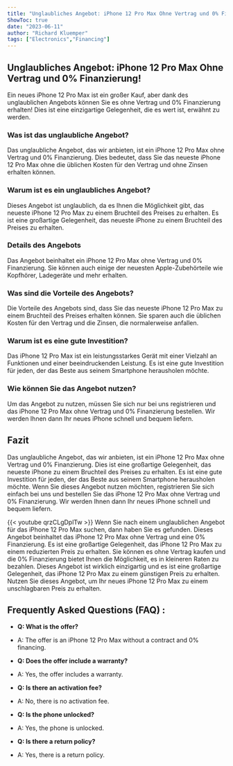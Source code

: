 ```yaml
---
title: "Unglaubliches Angebot: iPhone 12 Pro Max Ohne Vertrag und 0% Finanzierung!"
ShowToc: true 
date: "2023-06-11"
author: "Richard Kluemper" 
tags: ["Electronics","Financing"]
---
```

## Unglaubliches Angebot: iPhone 12 Pro Max Ohne Vertrag und 0% Finanzierung!

Ein neues iPhone 12 Pro Max ist ein großer Kauf, aber dank des unglaublichen Angebots können Sie es ohne Vertrag und 0% Finanzierung erhalten! Dies ist eine einzigartige Gelegenheit, die es wert ist, erwähnt zu werden.

### Was ist das unglaubliche Angebot?

Das unglaubliche Angebot, das wir anbieten, ist ein iPhone 12 Pro Max ohne Vertrag und 0% Finanzierung. Dies bedeutet, dass Sie das neueste iPhone 12 Pro Max ohne die üblichen Kosten für den Vertrag und ohne Zinsen erhalten können.

### Warum ist es ein unglaubliches Angebot?

Dieses Angebot ist unglaublich, da es Ihnen die Möglichkeit gibt, das neueste iPhone 12 Pro Max zu einem Bruchteil des Preises zu erhalten. Es ist eine großartige Gelegenheit, das neueste iPhone zu einem Bruchteil des Preises zu erhalten.

### Details des Angebots

Das Angebot beinhaltet ein iPhone 12 Pro Max ohne Vertrag und 0% Finanzierung. Sie können auch einige der neuesten Apple-Zubehörteile wie Kopfhörer, Ladegeräte und mehr erhalten.

### Was sind die Vorteile des Angebots?

Die Vorteile des Angebots sind, dass Sie das neueste iPhone 12 Pro Max zu einem Bruchteil des Preises erhalten können. Sie sparen auch die üblichen Kosten für den Vertrag und die Zinsen, die normalerweise anfallen.

### Warum ist es eine gute Investition?

Das iPhone 12 Pro Max ist ein leistungsstarkes Gerät mit einer Vielzahl an Funktionen und einer beeindruckenden Leistung. Es ist eine gute Investition für jeden, der das Beste aus seinem Smartphone herausholen möchte.

### Wie können Sie das Angebot nutzen?

Um das Angebot zu nutzen, müssen Sie sich nur bei uns registrieren und das iPhone 12 Pro Max ohne Vertrag und 0% Finanzierung bestellen. Wir werden Ihnen dann Ihr neues iPhone schnell und bequem liefern.

## Fazit

Das unglaubliche Angebot, das wir anbieten, ist ein iPhone 12 Pro Max ohne Vertrag und 0% Finanzierung. Dies ist eine großartige Gelegenheit, das neueste iPhone zu einem Bruchteil des Preises zu erhalten. Es ist eine gute Investition für jeden, der das Beste aus seinem Smartphone herausholen möchte. Wenn Sie dieses Angebot nutzen möchten, registrieren Sie sich einfach bei uns und bestellen Sie das iPhone 12 Pro Max ohne Vertrag und 0% Finanzierung. Wir werden Ihnen dann Ihr neues iPhone schnell und bequem liefern.

{{< youtube qrzCLgDplTw >}} 
Wenn Sie nach einem unglaublichen Angebot für das iPhone 12 Pro Max suchen, dann haben Sie es gefunden. Dieses Angebot beinhaltet das iPhone 12 Pro Max ohne Vertrag und eine 0% Finanzierung. Es ist eine großartige Gelegenheit, das iPhone 12 Pro Max zu einem reduzierten Preis zu erhalten. Sie können es ohne Vertrag kaufen und die 0% Finanzierung bietet Ihnen die Möglichkeit, es in kleineren Raten zu bezahlen. Dieses Angebot ist wirklich einzigartig und es ist eine großartige Gelegenheit, das iPhone 12 Pro Max zu einem günstigen Preis zu erhalten. Nutzen Sie dieses Angebot, um Ihr neues iPhone 12 Pro Max zu einem unschlagbaren Preis zu erhalten.

## Frequently Asked Questions (FAQ) :
- **Q: What is the offer?**
- A: The offer is an iPhone 12 Pro Max without a contract and 0% financing.

- **Q: Does the offer include a warranty?**
- A: Yes, the offer includes a warranty.

- **Q: Is there an activation fee?**
- A: No, there is no activation fee.

- **Q: Is the phone unlocked?**
- A: Yes, the phone is unlocked.

- **Q: Is there a return policy?**
- A: Yes, there is a return policy.



